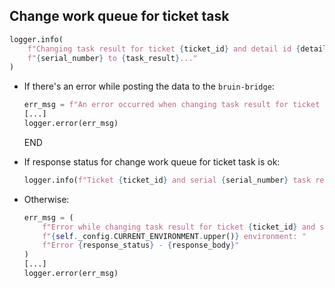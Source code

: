## Change work queue for ticket task

```python
logger.info(
    f"Changing task result for ticket {ticket_id} and detail id {detail_id} for device "
    f"{serial_number} to {task_result}..."
)
```

* If there's an error while posting the data to the `bruin-bridge`:
  ```python
  err_msg = f"An error occurred when changing task result for ticket {ticket_id} and serial {serial_number}"
  [...]
  logger.error(err_msg)
  ```
  END

* If response status for change work queue for ticket task is ok:
  ```python
  logger.info(f"Ticket {ticket_id} and serial {serial_number} task result changed to  {task_result}")
  ```
* Otherwise:
  ```python
  err_msg = (
      f"Error while changing task result for ticket {ticket_id} and serial {serial_number} in "
      f"{self._config.CURRENT_ENVIRONMENT.upper()} environment: "
      f"Error {response_status} - {response_body}"
  )
  [...]
  logger.error(err_msg)
  ```